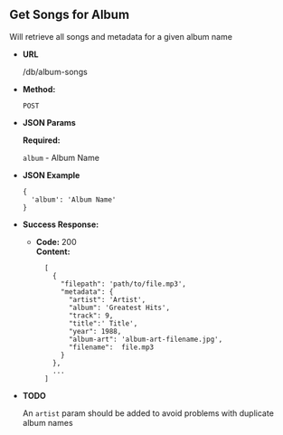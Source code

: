 **Get Songs for Album**
----
  Will retrieve all songs and metadata for a given album name

* **URL**

  /db/album-songs

* **Method:**

  `POST`

*  **JSON Params**

   **Required:**

   `album` - Album Name

* **JSON Example**

  ```
  {
    'album': 'Album Name'
  }
  ```

* **Success Response:**

  * **Code:** 200 <br />
    **Content:**

    ```
      [
        {
          "filepath": 'path/to/file.mp3',
          "metadata": {
            "artist": 'Artist',
            "album": 'Greatest Hits',
            "track": 9,
            "title":' Title',
            "year": 1988,
            "album-art": 'album-art-filename.jpg',
            "filename":  file.mp3
          }
        },
        ...
      ]
    ```

* **TODO**

  An `artist` param should be added to avoid problems with duplicate album names
